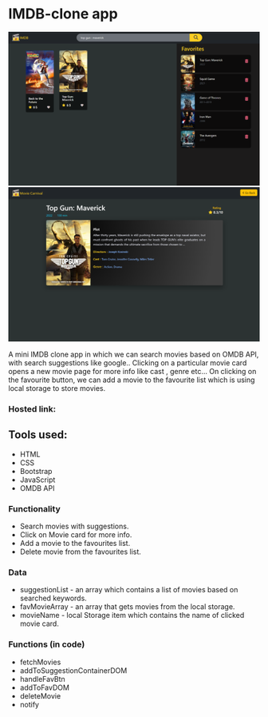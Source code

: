 # IMDB-clone app

![Alt text](images/home_page.png)
![Alt text](images/movie_page.png)


A mini IMDB clone app in which we can search movies based on OMDB API, with search suggestions like google.. 
Clicking on a particular movie card opens a new movie page for more info like cast , genre etc...
On clicking on the favourite button, we can add a movie to the favourite list which is using local storage to store movies.  

### Hosted link: 

## Tools used:
* HTML
* CSS
* Bootstrap
* JavaScript
* OMDB API

### Functionality
* Search movies with suggestions.
* Click on Movie card for more info.
* Add a movie to the favourites list.
* Delete movie from the favourites list.

### Data
* suggestionList - an array which contains a list of movies based on searched keywords.
* favMovieArray - an array that gets movies from the local storage. 
* movieName - local Storage item which contains the name of clicked movie card.

### Functions (in code)
* fetchMovies
* addToSuggestionContainerDOM
* handleFavBtn
* addToFavDOM
* deleteMovie
* notify

